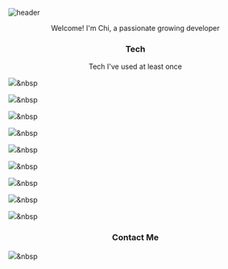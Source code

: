 ![header](https://capsule-render.vercel.app/api?type=waving&color=gradient&height=300&section=header&text=Chi%20Kim&fontSize=90)

<p align = "center"> Welcome! I'm Chi, a passionate growing developer </p>

<h3 align ="center"> Tech </h3>
<p align = "center"> Tech I've used at least once </p>

<img src="https://img.shields.io/badge/Swift-#F05138?style=flat-square&logo=Swift&logoColor=white"/></a>&nbsp 

<img src="https://img.shields.io/badge/Realm-#39477F?style=flat-square&logo=Realm&logoColor=white"/></a>&nbsp 

<img src="https://img.shields.io/badge/SAS-#0FAAFF?style=flat-square"/></a>&nbsp 

<img src="https://img.shields.io/badge/JavaScript-#F7DF1E?style=flat-square&logo=JavaScript&logoColor=white"/></a>&nbsp 

<img src="https://img.shields.io/badge/CSS-#1572B6?style=flat-square&logo=CSS3&logoColor=white"/></a>&nbsp 

<img src="https://img.shields.io/badge/HTML-#E34F26?style=flat-square&logo=HTML5&logoColor=white"/></a>&nbsp 

<img src="https://img.shields.io/badge/MySQL-#4479A1?style=flat-square&logo=MySQL&logoColor=white"/></a>&nbsp 

<img src="https://img.shields.io/badge/React-#61DAFB?style=flat-square&logo=React&logoColor=white"/></a>&nbsp 

<img src="https://img.shields.io/badge/Firebase-#FFCA28?style=flat-square&logo=Firebase&logoColor=white"/></a>&nbsp 


<h3 align ="center"> Contact Me </h3>

<a href="kcwjy90@gmail.com"><img src="https://img.shields.io/badge/Gmail-#EA4335
?style=flat-square&logo=Gmail&logoColor=white"/></a>&nbsp 
